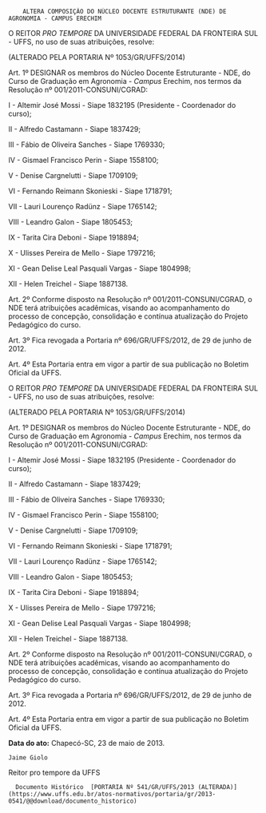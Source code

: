         ALTERA COMPOSIÇÃO DO NÚCLEO DOCENTE ESTRUTURANTE (NDE) DE AGRONOMIA - CAMPUS ERECHIM  

O REITOR *PRO TEMPORE* DA UNIVERSIDADE FEDERAL DA FRONTEIRA SUL - UFFS, no uso de suas atribuições, resolve:

 (ALTERADO PELA PORTARIA Nº 1053/GR/UFFS/2014)

 Art. 1º DESIGNAR os membros do Núcleo Docente Estruturante - NDE, do Curso de Graduação em Agronomia - *Campus* Erechim, nos termos da Resolução nº 001/2011-CONSUNI/CGRAD:

 I - Altemir José Mossi - Siape 1832195 (Presidente - Coordenador do curso);

 II - Alfredo Castamann - Siape 1837429;

 III - Fábio de Oliveira Sanches - Siape 1769330;

 IV - Gismael Francisco Perin - Siape 1558100;

 V - Denise Cargnelutti - Siape 1709109;

 VI - Fernando Reimann Skonieski - Siape 1718791;

 VII - Lauri Lourenço Radünz - Siape 1765142;

 VIII - Leandro Galon - Siape 1805453;

 IX - Tarita Cira Deboni - Siape 1918894;

 X - Ulisses Pereira de Mello - Siape 1797216;

 XI - Gean Delise Leal Pasquali Vargas - Siape 1804998;

 XII - Helen Treichel - Siape 1887138.

 Art. 2º Conforme disposto na Resolução nº 001/2011-CONSUNI/CGRAD, o NDE terá atribuições acadêmicas, visando ao acompanhamento do processo de concepção, consolidação e contínua atualização do Projeto Pedagógico do curso.

 Art. 3º Fica revogada a Portaria nº 696/GR/UFFS/2012, de 29 de junho de 2012.

 Art. 4º Esta Portaria entra em vigor a partir de sua publicação no Boletim Oficial da UFFS.

 O REITOR *PRO TEMPORE* DA UNIVERSIDADE FEDERAL DA FRONTEIRA SUL - UFFS, no uso de suas atribuições, resolve:

 (ALTERADO PELA PORTARIA Nº 1053/GR/UFFS/2014)

 Art. 1º DESIGNAR os membros do Núcleo Docente Estruturante - NDE, do Curso de Graduação em Agronomia - *Campus* Erechim, nos termos da Resolução nº 001/2011-CONSUNI/CGRAD:

 I - Altemir José Mossi - Siape 1832195 (Presidente - Coordenador do curso);

 II - Alfredo Castamann - Siape 1837429;

 III - Fábio de Oliveira Sanches - Siape 1769330;

 IV - Gismael Francisco Perin - Siape 1558100;

 V - Denise Cargnelutti - Siape 1709109;

 VI - Fernando Reimann Skonieski - Siape 1718791;

 VII - Lauri Lourenço Radünz - Siape 1765142;

 VIII - Leandro Galon - Siape 1805453;

 IX - Tarita Cira Deboni - Siape 1918894;

 X - Ulisses Pereira de Mello - Siape 1797216;

 XI - Gean Delise Leal Pasquali Vargas - Siape 1804998;

 XII - Helen Treichel - Siape 1887138.

 Art. 2º Conforme disposto na Resolução nº 001/2011-CONSUNI/CGRAD, o NDE terá atribuições acadêmicas, visando ao acompanhamento do processo de concepção, consolidação e contínua atualização do Projeto Pedagógico do curso.

 Art. 3º Fica revogada a Portaria nº 696/GR/UFFS/2012, de 29 de junho de 2012.

 Art. 4º Esta Portaria entra em vigor a partir de sua publicação no Boletim Oficial da UFFS.

  

   **Data do ato:** Chapecó-SC, 23 de maio de 2013.   
 

    Jaime Giolo   
 Reitor pro tempore da UFFS 

      Documento Histórico  [PORTARIA Nº 541/GR/UFFS/2013 (ALTERADA)](https://www.uffs.edu.br/atos-normativos/portaria/gr/2013-0541/@@download/documento_historico)     
      
